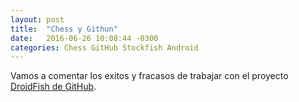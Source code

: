 ```yaml
---
layout: post
title:  "Chess y Githun"
date:   2016-06-26 10:08:44 -0300
categories: Chess GitHub Stockfish Android
---
```

Vamos a comentar los exitos y fracasos de trabajar con el proyecto [DroidFish de GitHub][DroidFish-GitHub].



[DroidFish-GitHub]: https://github.com/peterosterlund2/droidfish
